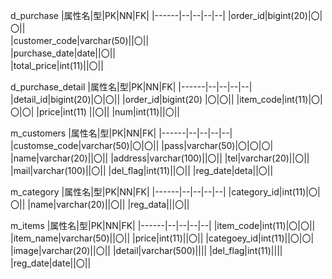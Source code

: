 d_purchase
|属性名|型|PK|NN|FK|
|------|--|--|--|--|
|order_id|bigint(20)|〇|〇||<br>
|customer_code|varchar(50)||〇||<br>
|purchase_date|date||〇||<br>
|total_price|int(11)||〇||<br>

d_purchase_detail
|属性名|型|PK|NN|FK|
|------|--|--|--|--|
|detail_id|bigint(20)|〇|〇||
|order_id|bigint(20) |〇|〇||
|item_code|int(11)|〇|〇|〇|
|price|int(11) ||〇||
|num|int(11)||〇||

m_customers
|属性名|型|PK|NN|FK|
|------|--|--|--|--|
|customse_code|varchar(50)|〇|〇||
|pass|varchar(50)|〇|〇|〇|
|name|varchar(20)||〇||
|address|varchar(100)||〇||
|tel|varchar(20)||〇||
|mail|varchar(100)||〇||
|del_flag|int(11)||〇||
|reg_date|deta||〇||




m_category
|属性名|型|PK|NN|FK|
|------|--|--|--|--|
|category_id|int(11)|〇|〇||
|name|varchar(20)||〇||
|reg_data|||〇||

m_items
|属性名|型|PK|NN|FK|
|------|--|--|--|--|
|item_code|int(11)|〇|〇||
|item_name|varchar(50)||〇||
|price|int(11)||〇||
|categoey_id|int(11)||〇|〇|
|image|varchar(20)||〇||
|detail|varchar(500)||||
|del_flag|int(11)||||
|reg_date|date||〇||
